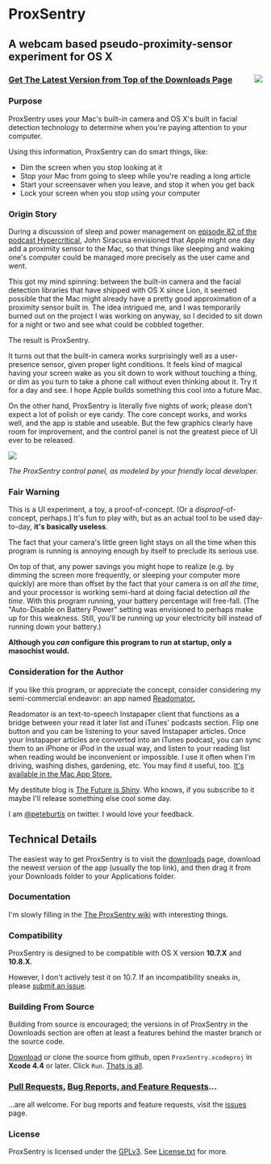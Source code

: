 # ProxSentry
## A webcam based pseudo-proximity-sensor experiment for OS X

### [<img src="https://raw.github.com/wiki/peteburtis/ProxSentry/images/LargeIcon.png" align="right" /> Get The Latest Version from Top of the Downloads Page](https://github.com/peteburtis/ProxSentry/downloads)

### Purpose

ProxSentry uses your Mac's built-in camera and OS X's built in facial detection technology to determine when you're paying attention to your computer.

Using this information, ProxSentry can do smart things, like:

* Dim the screen when you stop looking at it
* Stop your Mac from going to sleep while you're reading a long article
* Start your screensaver when you leave, and stop it when you get back
* Lock your screen when you stop using your computer

### Origin Story

During a discussion of sleep and power management on [episode 82 of the podcast Hypercritical](http://http://5by5.tv/hypercritical/82), John Siracusa envisioned that Apple might one day add a proximity sensor to the Mac, so that things like sleeping and waking one's computer could be managed more precisely as the user came and went.

This got my mind spinning: between the built-in camera and the facial detection libraries that have shipped with OS X since Lion, it seemed possible that the Mac might already have a pretty good approximation of a proximity sensor built in. The idea intrigued me, and I was temporarily burned out on the project I was working on anyway, so I decided to sit down for a night or two and see what could be cobbled together.

The result is ProxSentry.

It turns out that the built-in camera works surprisingly well as a user-presence sensor, given proper light conditions.  It feels kind of magical having your screen wake as you sit down to work without touching a thing, or dim as you turn to take a phone call without even thinking about it. Try it for a day and see. I hope Apple builds something this cool into a future Mac.

On the other hand, ProxSentry is literally five nights of work; please don't expect a lot of polish or eye candy. The core concept works, and works well, and the app is stable and useable. But the few graphics clearly have room for improvement, and the control panel is not the greatest piece of UI ever to be released.

<img src="https://raw.github.com/wiki/peteburtis/ProxSentry/images/ControlPanelScreenShot.png" />

_The ProxSentry control panel, as modeled by your friendly local developer._

### Fair Warning

This is a UI experiment, a toy, a proof-of-concept.  (Or a _disproof_-of-concept, perhaps.)  It's fun to play with, but as an actual tool to be used day-to-day, **it's basically useless**.

The fact that your camera's little green light stays on all the time when this program is running is annoying enough by itself to preclude its serious use.

On top of that, any power savings you might hope to realize (e.g. by dimming the screen more frequently, or sleeping your computer more quickly) are more than offset by the fact that your camera is on _all the time_, and your processor is working semi-hard at doing facial detection _all the time_.  With this program running, your battery percentage will free-fall. (The "Auto-Disable on Battery Power" setting was envisioned to perhaps make up for this weakness.  Still, you'll be running up your electricity bill instead of running down your battery.)

**Although you _can_ configure this program to run at startup, only a masochist would.**

### Consideration for the Author

If you like this program, or appreciate the concept, consider considering my semi-commercial endeavor: an app named [Readomator.](http://graygoolabs.com/mas/readomator)

Readomator is an text-to-speech Instapaper client that functions as a bridge between your read it later list and iTunes' podcasts section.  Flip one button and you can be listening to your saved Instapaper articles.  Once your Instapaper articles are converted into an iTunes podcast, you can sync them to an iPhone or iPod in the usual way, and listen to your reading list when reading would be inconvenient or impossible.  I use it often when I'm driving, washing dishes, gardening, etc. You may find it useful, too.  [It's available in the Mac App Store.](http://graygoolabs.com/mas/readomator)

My destitute blog is [The Future is Shiny](http://thefutureisshiny.com/). Who knows, if you subscribe to it maybe I'll release something else cool some day.

I am [@peteburtis](http://twitter.com/peteburtis) on twitter.  I would love your feedback.

## Technical Details

The easiest way to get ProxSentry is to visit the [downloads](https://github.com/peteburtis/ProxSentry/downloads) page, download the newest version of the app (usually the top link), and then drag it from your Downloads folder to your Applications folder.

### Documentation

I'm slowly filling in the [The ProxSentry wiki](https://github.com/peteburtis/ProxSentry/wiki) with interesting things.

### Compatibility

ProxSentry is designed to be compatible with OS X version **10.7.X** and **10.8.X**.

However, I don't actively test it on 10.7.  If an incompatibility sneaks in, please [submit an issue](https://github.com/peteburtis/ProxSentry/issues).

### Building From Source

Building from source is encouraged; the versions in of ProxSentry in the Downloads section are often at least a features behind the master branch or the source code.

[Download](https://github.com/peteburtis/ProxSentry/zipball/master) or clone the source from github, open `ProxSentry.xcodeproj` in **Xcode 4.4** or later.  Click `Run`.  [Thats is all](http://twitter.com/hodgman).

### [Pull Requests](https://github.com/peteburtis/ProxSentry/pulls), [Bug Reports, and Feature Requests](https://github.com/peteburtis/ProxSentry/issues)...

...are all welcome. For bug reports and feature requests, visit the [issues](https://github.com/peteburtis/ProxSentry/issues) page.

### License

ProxSentry is licensed under the [GPLv3](http://www.gnu.org/licenses/quick-guide-gplv3.html).  See [License.txt](https://raw.github.com/peteburtis/ProxSentry/master/License.txt) for more.

